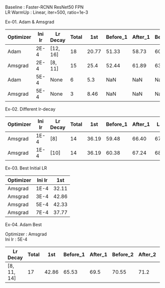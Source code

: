 Baseline : Faster-RCNN ResNet50 FPN  
LR WarmUp : Linear, iter=500, ratio=1e-3

Ex-01. Adam & Amsgrad

| Optimizer | Ini lr | Lr Decay | Total | 1st   | Before_1 | After_1 | Before_2 | After_2 | Last  | Best       |
| --------- | ------ | -------- | ----- | ----- | -------- | ------- | -------- | ------- | ----- | ---------- |
| Adam      | 2E-4   | [12, 16] | 18    | 20.77 | 51.33    | 58.73   | 60.72    | 61.50   | 61.50 | 61.50 / 17 |
| Amsgrad   | 2E-4   | [8, 11]  | 15    | 25.4  | 52.44    | 61.89   | 63.33    | 64.17   | 64.62 | 64.67 / 13 |
| Adam      | 5E-4   | None     | 6     | 5.3   | NaN      | NaN     | NaN      | NaN     | 25.8  | 25.80 / 06 |
| Amsgrad   | 5E-4   | None     | 3     | 8.46  | NaN      | NaN     | NaN      | NaN     | 21.93 | 21.93 / 03 |

Ex-02. Different lr-decay

| Optimizer | Ini lr | Lr Decay | Total | 1st   | Before_1 | After_1 | Last  | Best       |
| --------- | ------ | -------- | ----- | ----- | -------- | ------- | ----- | ---------- |
| Amsgrad   | 1E-4   | [8]      | 14    | 36.19 | 59.48    | 66.40   | 67.90 | 68.18 / 13 |
| Amsgrad   | 1E-4   | [10]     | 14    | 36.19 | 60.38    | 67.24   | 68.64 | 68.64 / 14 |

Ex-03. Best Initial LR

| Optimizer | Ini lr | 1st   |
| --------- | ------ | ----- |
| Amsgrad   | 1E-4   | 32.11 |
| Amsgrad   | 3E-4   | 42.86 |
| Amsgrad   | 5E-4   | 42.33 |
| Amsgrad   | 7E-4   | 37.77 |

Ex-04. Adam Best

Optimizer : Amsgrad  
Ini lr : 5E-4

| Lr Decay     | Total | 1st   | Before_1 | After_1 | Before_2 | After_2 | Before_3 | After_3 | Last  | Best       |
| ------------ | ----- | ----- | -------- | ------- | -------- | ------- | -------- | ------- | ----- | ---------- |
| [8, 11, 14]  | 17    | 42.86 | 65.53    | 69.5    | 70.55    | 71.2    | 70.88    | 71.14   | 71.29 | 71.29 / 17 |

